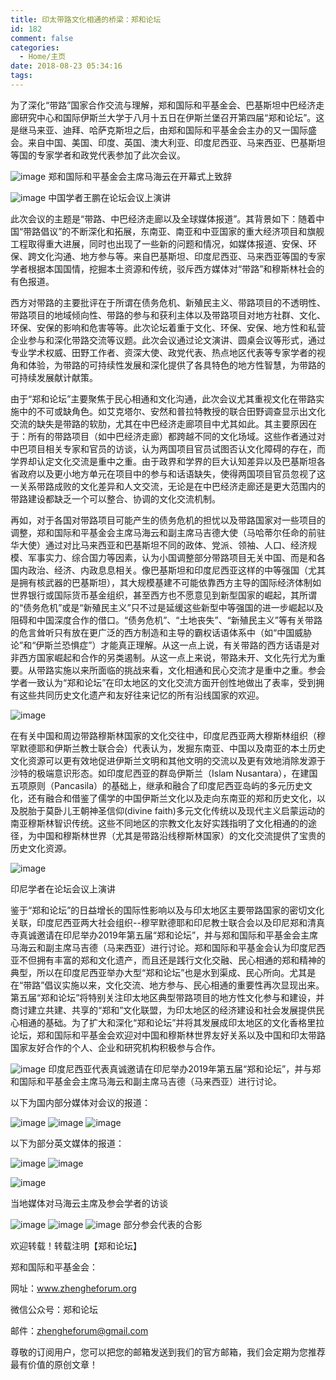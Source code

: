 ```yaml
---
title: 印太带路文化相通的桥梁：郑和论坛
id: 182
comment: false
categories:
  - Home/主页
date: 2018-08-23 05:34:16
tags:
---
```



为了深化“带路”国家合作交流与理解，郑和国际和平基金会、巴基斯坦中巴经济走廊研究中心和国际伊斯兰大学于八月十五日在伊斯兰堡召开第四届“郑和论坛”。这是继马来亚、迪拜、哈萨克斯坦之后，由郑和国际和平基金会主办的又一国际盛会。来自中国、美国、印度、英国、澳大利亚、印度尼西亚、马来西亚、巴基斯坦等国的专家学者和政党代表参加了此次会议。



![image](/static/2018/08/3.png)
郑和国际和平基金会主席马海云在开幕式上致辞




![image](/static/2018/08/4.png)
中国学者王鹏在论坛会议上演讲

此次会议的主题是“带路、中巴经济走廊以及全球媒体报道”。其背景如下：随着中国“带路倡议”的不断深化和拓展，东南亚、南亚和中亚国家的重大经济项目和旗舰工程取得重大进展，同时也出现了一些新的问题和情况，如媒体报道、安保、环保、跨文化沟通、地方参与等。来自巴基斯坦、印度尼西亚、马来西亚等国的专家学者根据本国国情，挖掘本土资源和传统，驳斥西方媒体对“带路”和穆斯林社会的有色报道。

西方对带路的主要批评在于所谓在债务危机、新殖民主义、带路项目的不透明性、带路项目的地域倾向性、带路的参与和获利主体以及带路项目对地方社群、文化、环保、安保的影响和危害等等。此次论坛着重于文化、环保、安保、地方性和私营企业参与和深化带路交流等议题。此次会议通过论文演讲、圆桌会议等形式，通过专业学术权威、田野工作者、资深大使、政党代表、热点地区代表等专家学者的视角和体验，为带路的可持续性发展和深化提供了各具特色的地方性智慧，为带路的可持续发展献计献策。

由于“郑和论坛”主要聚焦于民心相通和文化沟通，此次会议尤其重视文化在带路实施中的不可或缺角色。如艾克塔尔、安然和普拉特教授的联合田野调查显示出文化交流的缺失是带路的软肋，尤其在中巴经济走廊项目中尤其如此。其主要原因在于：所有的带路项目（如中巴经济走廊）都跨越不同的文化场域。这些作者通过对中巴项目相关专家和官员的访谈，认为两国项目官员试图否认文化障碍的存在，而学界却认定文化交流是重中之重。由于政界和学界的巨大认知差异以及巴基斯坦各省政府以及更小地方单元在项目中的参与和话语缺失，使得两国项目官员忽视了这一关系带路成败的文化差异和人文交流，无论是在中巴经济走廊还是更大范围内的带路建设都缺乏一个可以整合、协调的文化交流机制。

再如，对于各国对带路项目可能产生的债务危机的担忧以及带路国家对一些项目的调整，郑和国际和平基金会主席马海云和副主席马吉德大使（马哈蒂尔任命的前驻华大使）通过对比马来西亚和巴基斯坦不同的政体、党派、领袖、人口、经济规模、军事实力、综合国力等因素，认为小国调整部分带路项目无关中国、而是和各国内政治、经济、内政息息相关。像巴基斯坦和印度尼西亚这样的中等强国（尤其是拥有核武器的巴基斯坦），其大规模基建不可能依靠西方主导的国际经济体制如世界银行或国际货币基金组织，甚至西方也不愿意见到新型国家的崛起，其所谓的“债务危机”或是“新殖民主义”只不过是延缓这些新型中等强国的进一步崛起以及阻碍和中国深度合作的借口。“债务危机”、“土地丧失”、“新殖民主义”等有关带路的危言耸听只有放在更广泛的西方制造和主导的霸权话语体系中（如“中国威胁论”和“伊斯兰恐惧症”）才能真正理解。从这一点上说，有关带路的西方话语是对非西方国家崛起和合作的另类遏制。从这一点上来说，带路未开、文化先行尤为重要。从带路实施以来所面临的挑战来看，文化相通和民心交流才是重中之重。参会学者一致认为“郑和论坛”在印太地区的文化交流方面开创性地做出了表率，受到拥有这些共同历史文化遗产和友好往来记忆的所有沿线国家的欢迎。






![image](/static/2018/08/5.png)



在有关中国和周边带路穆斯林国家的文化交往中，印度尼西亚两大穆斯林组织（穆罕默德耶和伊斯兰教士联合会）代表认为，发掘东南亚、中国以及南亚的本土历史文化资源可以更有效地促进伊斯兰文明和其他文明的交流以及更有效地消除发源于沙特的极端意识形态。如印度尼西亚的群岛伊斯兰（Islam Nusantara），在建国五项原则（Pancasila）的基础上，继承和融合了印度尼西亚岛屿的多元历史文化，还有融合和借鉴了儒学的中国伊斯兰文化以及走向东南亚的郑和历史文化，以及脱胎于莫卧儿王朝神圣信仰(divine faith)多元文化传统以及现代主义启蒙运动的南亚穆斯林智识传统。这些不同地区的宗教文化友好实践指明了文化相通的的途径，为中国和穆斯林世界（尤其是带路沿线穆斯林国家）的文化交流提供了宝贵的历史文化资源。


![image](/static/2018/08/6.png)

印尼学者在论坛会议上演讲

鉴于“郑和论坛”的日益增长的国际性影响以及与印太地区主要带路国家的密切文化关联，印度尼西亚两大社会组织--穆罕默德耶和印尼教士联合会以及印尼郑和清真寺真诚邀请在印尼举办2019年第五届“郑和论坛”，并与郑和国际和平基金会主席马海云和副主席马吉德（马来西亚）进行讨论。郑和国际和平基金会认为印度尼西亚不但拥有丰富的郑和文化遗产，而且还是践行文化交融、民心相通的郑和精神的典型，所以在印度尼西亚举办大型“郑和论坛”也是水到渠成、民心所向。尤其是在“带路”倡议实施以来，文化交流、地方参与、民心相通的重要性再次显现出来。第五届“郑和论坛”将特别关注印太地区典型带路项目的地方性文化参与和建设，并商讨建立共建、共享的“郑和”文化联盟，为印太地区的经济建设和社会发展提供民心相通的基础。为了扩大和深化“郑和论坛”并将其发展成印太地区的文化香格里拉论坛，郑和国际和平基金会欢迎对中国和穆斯林世界友好关系以及中国和印太带路国家友好合作的个人、企业和研究机构积极参与合作。



![image](/static/2018/08/7.png)
印度尼西亚代表真诚邀请在印尼举办2019年第五届“郑和论坛”，并与郑和国际和平基金会主席马海云和副主席马吉德（马来西亚）进行讨论。

以下为国内部分媒体对会议的报道：




![image](/static/2018/08/8.png)
![image](/static/2018/08/9.png)
![image](/static/2018/08/10.png)








以下为部分英文媒体的报道：


![image](/static/2018/08/11.png)
![image](/static/2018/08/12.png)


![image](/static/2018/08/13.png)





当地媒体对马海云主席及参会学者的访谈



![image](/static/2018/08/14.png)
![image](/static/2018/08/15.png)
![image](/static/2018/08/16.png)
部分参会代表的合影










欢迎转载！转载注明【郑和论坛】

郑和国际和平基金会：

网址：www.zhengheforum.org

微信公众号：郑和论坛

邮件：zhengheforum@gmail.com

尊敬的订阅用户，您可以把您的邮箱发送到我们的官方邮箱，我们会定期为您推荐最有价值的原创文章！
